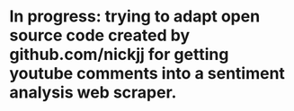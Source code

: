# In progress: trying to adapt open source code created by github.com/nickjj for getting youtube comments into a sentiment analysis web scraper.

